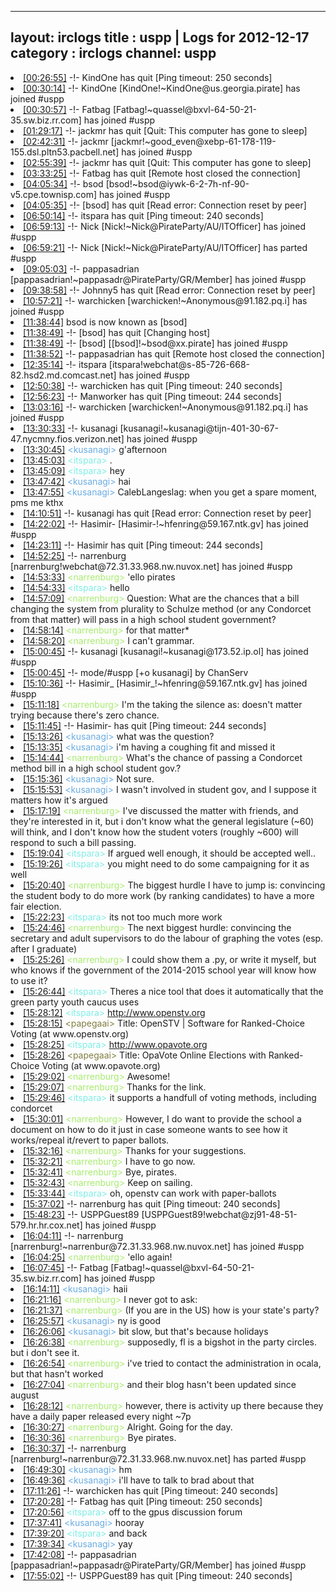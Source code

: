 
---
layout: irclogs
title : uspp | Logs for 2012-12-17
category : irclogs
channel: uspp
---
<li class="logitem"><a href="#00:26:55" name="00:26:55" class="time">[00:26:55]</a> -!- <span class="quit">KindOne</span> has quit [Ping timeout: 250 seconds] </li>
<li class="logitem"><a href="#00:30:14" name="00:30:14" class="time">[00:30:14]</a> -!- <span class="join">KindOne</span> [KindOne!~KindOne@us.georgia.pirate] has joined #uspp </li>
<li class="logitem"><a href="#00:30:57" name="00:30:57" class="time">[00:30:57]</a> -!- <span class="join">Fatbag</span> [Fatbag!~quassel@bxvl-64-50-21-35.sw.biz.rr.com] has joined #uspp </li>
<li class="logitem"><a href="#01:29:17" name="01:29:17" class="time">[01:29:17]</a> -!- <span class="quit">jackmr</span> has quit [Quit: This computer has gone to sleep] </li>
<li class="logitem"><a href="#02:42:31" name="02:42:31" class="time">[02:42:31]</a> -!- <span class="join">jackmr</span> [jackmr!~good_even@xebp-61-178-119-155.dsl.pltn53.pacbell.net] has joined #uspp </li>
<li class="logitem"><a href="#02:55:39" name="02:55:39" class="time">[02:55:39]</a> -!- <span class="quit">jackmr</span> has quit [Quit: This computer has gone to sleep] </li>
<li class="logitem"><a href="#03:33:25" name="03:33:25" class="time">[03:33:25]</a> -!- <span class="quit">Fatbag</span> has quit [Remote host closed the connection] </li>
<li class="logitem"><a href="#04:05:34" name="04:05:34" class="time">[04:05:34]</a> -!- <span class="join">bsod</span> [bsod!~bsod@iywk-6-2-7h-nf-90-v5.cpe.townisp.com] has joined #uspp </li>
<li class="logitem"><a href="#04:05:35" name="04:05:35" class="time">[04:05:35]</a> -!- <span class="quit">[bsod]</span> has quit [Read error: Connection reset by peer] </li>
<li class="logitem"><a href="#06:50:14" name="06:50:14" class="time">[06:50:14]</a> -!- <span class="quit">itspara</span> has quit [Ping timeout: 240 seconds] </li>
<li class="logitem"><a href="#06:59:13" name="06:59:13" class="time">[06:59:13]</a> -!- <span class="join">Nick</span> [Nick!~Nick@PirateParty/AU/ITOfficer] has joined #uspp </li>
<li class="logitem"><a href="#06:59:21" name="06:59:21" class="time">[06:59:21]</a> -!- <span class="part">Nick</span> [Nick!~Nick@PirateParty/AU/ITOfficer] has parted #uspp </li>
<li class="logitem"><a href="#09:05:03" name="09:05:03" class="time">[09:05:03]</a> -!- <span class="join">pappasadrian</span> [pappasadrian!~pappasadr@PirateParty/GR/Member] has joined #uspp </li>
<li class="logitem"><a href="#09:38:58" name="09:38:58" class="time">[09:38:58]</a> -!- <span class="quit">Johnny5</span> has quit [Read error: Connection reset by peer] </li>
<li class="logitem"><a href="#10:57:21" name="10:57:21" class="time">[10:57:21]</a> -!- <span class="join">warchicken</span> [warchicken!~Anonymous@91.182.pq.i] has joined #uspp </li>
<li class="logitem"><a href="#11:38:44" name="11:38:44" class="time">[11:38:44]</a> <span class="nick">bsod</span> is now known as <span class="nick">[bsod]</span> </li>
<li class="logitem"><a href="#11:38:49" name="11:38:49" class="time">[11:38:49]</a> -!- <span class="quit">[bsod]</span> has quit [Changing host] </li>
<li class="logitem"><a href="#11:38:49" name="11:38:49" class="time">[11:38:49]</a> -!- <span class="join">[bsod]</span> [[bsod]!~bsod@xx.pirate] has joined #uspp </li>
<li class="logitem"><a href="#11:38:52" name="11:38:52" class="time">[11:38:52]</a> -!- <span class="quit">pappasadrian</span> has quit [Remote host closed the connection] </li>
<li class="logitem"><a href="#12:35:14" name="12:35:14" class="time">[12:35:14]</a> -!- <span class="join">itspara</span> [itspara!webchat@s-85-726-668-82.hsd2.md.comcast.net] has joined #uspp </li>
<li class="logitem"><a href="#12:50:38" name="12:50:38" class="time">[12:50:38]</a> -!- <span class="quit">warchicken</span> has quit [Ping timeout: 240 seconds] </li>
<li class="logitem"><a href="#12:56:23" name="12:56:23" class="time">[12:56:23]</a> -!- <span class="quit">Manworker</span> has quit [Ping timeout: 244 seconds] </li>
<li class="logitem"><a href="#13:03:16" name="13:03:16" class="time">[13:03:16]</a> -!- <span class="join">warchicken</span> [warchicken!~Anonymous@91.182.pq.i] has joined #uspp </li>
<li class="logitem"><a href="#13:30:33" name="13:30:33" class="time">[13:30:33]</a> -!- <span class="join">kusanagi</span> [kusanagi!~kusanagi@tijn-401-30-67-47.nycmny.fios.verizon.net] has joined #uspp </li>
<li class="logitem"><a href="#13:30:45" name="13:30:45" class="time">[13:30:45]</a> <span class="person" style="color:#6aace3">&lt;kusanagi&gt;</span> g'afternoon </li>
<li class="logitem"><a href="#13:45:03" name="13:45:03" class="time">[13:45:03]</a> <span class="person" style="color:#7deee6">&lt;itspara&gt;</span> . </li>
<li class="logitem"><a href="#13:45:09" name="13:45:09" class="time">[13:45:09]</a> <span class="person" style="color:#7deee6">&lt;itspara&gt;</span> hey </li>
<li class="logitem"><a href="#13:47:42" name="13:47:42" class="time">[13:47:42]</a> <span class="person" style="color:#6aace3">&lt;kusanagi&gt;</span> hai </li>
<li class="logitem"><a href="#13:47:55" name="13:47:55" class="time">[13:47:55]</a> <span class="person" style="color:#6aace3">&lt;kusanagi&gt;</span> CalebLangeslag: when you get a spare moment, pms me kthx </li>
<li class="logitem"><a href="#14:10:51" name="14:10:51" class="time">[14:10:51]</a> -!- <span class="quit">kusanagi</span> has quit [Read error: Connection reset by peer] </li>
<li class="logitem"><a href="#14:22:02" name="14:22:02" class="time">[14:22:02]</a> -!- <span class="join">Hasimir-</span> [Hasimir-!~hfenring@59.167.ntk.gv] has joined #uspp </li>
<li class="logitem"><a href="#14:23:11" name="14:23:11" class="time">[14:23:11]</a> -!- <span class="quit">Hasimir</span> has quit [Ping timeout: 244 seconds] </li>
<li class="logitem"><a href="#14:52:25" name="14:52:25" class="time">[14:52:25]</a> -!- <span class="join">narrenburg</span> [narrenburg!webchat@72.31.33.968.nw.nuvox.net] has joined #uspp </li>
<li class="logitem"><a href="#14:53:33" name="14:53:33" class="time">[14:53:33]</a> <span class="person" style="color:#a8ec6e">&lt;narrenburg&gt;</span> 'ello pirates </li>
<li class="logitem"><a href="#14:54:33" name="14:54:33" class="time">[14:54:33]</a> <span class="person" style="color:#7deee6">&lt;itspara&gt;</span> hello </li>
<li class="logitem"><a href="#14:57:09" name="14:57:09" class="time">[14:57:09]</a> <span class="person" style="color:#a8ec6e">&lt;narrenburg&gt;</span> Question: What are the chances that a bill changing the system from plurality to Schulze method (or any Condorcet from that matter) will pass in a high school student government? </li>
<li class="logitem"><a href="#14:58:14" name="14:58:14" class="time">[14:58:14]</a> <span class="person" style="color:#a8ec6e">&lt;narrenburg&gt;</span> for that matter* </li>
<li class="logitem"><a href="#14:58:20" name="14:58:20" class="time">[14:58:20]</a> <span class="person" style="color:#a8ec6e">&lt;narrenburg&gt;</span> I can't grammar. </li>
<li class="logitem"><a href="#15:00:45" name="15:00:45" class="time">[15:00:45]</a> -!- <span class="join">kusanagi</span> [kusanagi!~kusanagi@173.52.ip.ol] has joined #uspp </li>
<li class="logitem"><a href="#15:00:45" name="15:00:45" class="time">[15:00:45]</a> -!- mode/<span class="mode">#uspp</span> [+o kusanagi] by ChanServ </li>
<li class="logitem"><a href="#15:10:36" name="15:10:36" class="time">[15:10:36]</a> -!- <span class="join">Hasimir_</span> [Hasimir_!~hfenring@59.167.ntk.gv] has joined #uspp </li>
<li class="logitem"><a href="#15:11:18" name="15:11:18" class="time">[15:11:18]</a> <span class="person" style="color:#a8ec6e">&lt;narrenburg&gt;</span> I'm the taking the silence as: doesn't matter trying because there's zero chance. </li>
<li class="logitem"><a href="#15:11:45" name="15:11:45" class="time">[15:11:45]</a> -!- <span class="quit">Hasimir-</span> has quit [Ping timeout: 244 seconds] </li>
<li class="logitem"><a href="#15:13:26" name="15:13:26" class="time">[15:13:26]</a> <span class="person" style="color:#6aace3">&lt;kusanagi&gt;</span> what was the question? </li>
<li class="logitem"><a href="#15:13:35" name="15:13:35" class="time">[15:13:35]</a> <span class="person" style="color:#6aace3">&lt;kusanagi&gt;</span> i'm having a coughing fit and missed it </li>
<li class="logitem"><a href="#15:14:44" name="15:14:44" class="time">[15:14:44]</a> <span class="person" style="color:#a8ec6e">&lt;narrenburg&gt;</span> What's the chance of passing a Condorcet method bill in a high school student gov.? </li>
<li class="logitem"><a href="#15:15:36" name="15:15:36" class="time">[15:15:36]</a> <span class="person" style="color:#6aace3">&lt;kusanagi&gt;</span> Not sure. </li>
<li class="logitem"><a href="#15:15:53" name="15:15:53" class="time">[15:15:53]</a> <span class="person" style="color:#6aace3">&lt;kusanagi&gt;</span> I wasn't involved in student gov, and I suppose it matters how it's argued </li>
<li class="logitem"><a href="#15:17:19" name="15:17:19" class="time">[15:17:19]</a> <span class="person" style="color:#a8ec6e">&lt;narrenburg&gt;</span> I've discussed the matter with friends, and they're interested in it, but i don't know what the general legislature (~60) will think, and I don't know how the student voters (roughly ~600) will respond to such a bill passing. </li>
<li class="logitem"><a href="#15:19:04" name="15:19:04" class="time">[15:19:04]</a> <span class="person" style="color:#7deee6">&lt;itspara&gt;</span> If argued well enough, it should be accepted well.. </li>
<li class="logitem"><a href="#15:19:26" name="15:19:26" class="time">[15:19:26]</a> <span class="person" style="color:#7deee6">&lt;itspara&gt;</span> you might need to do some campaigning for it as well </li>
<li class="logitem"><a href="#15:20:40" name="15:20:40" class="time">[15:20:40]</a> <span class="person" style="color:#a8ec6e">&lt;narrenburg&gt;</span> The biggest hurdle I have to jump is: convincing the student body to do more work (by ranking candidates) to have a more fair election. </li>
<li class="logitem"><a href="#15:22:23" name="15:22:23" class="time">[15:22:23]</a> <span class="person" style="color:#7deee6">&lt;itspara&gt;</span> its not too much more work </li>
<li class="logitem"><a href="#15:24:46" name="15:24:46" class="time">[15:24:46]</a> <span class="person" style="color:#a8ec6e">&lt;narrenburg&gt;</span> The next biggest hurdle: convincing the secretary and adult supervisors to do the labour of graphing the votes (esp. after I graduate) </li>
<li class="logitem"><a href="#15:25:26" name="15:25:26" class="time">[15:25:26]</a> <span class="person" style="color:#a8ec6e">&lt;narrenburg&gt;</span> I could show them a .py, or write it myself, but who knows if the government of the 2014-2015 school year will know how to use it? </li>
<li class="logitem"><a href="#15:26:44" name="15:26:44" class="time">[15:26:44]</a> <span class="person" style="color:#7deee6">&lt;itspara&gt;</span> Theres a nice tool that does it automatically that the green party youth caucus uses  </li>
<li class="logitem"><a href="#15:28:12" name="15:28:12" class="time">[15:28:12]</a> <span class="person" style="color:#7deee6">&lt;itspara&gt;</span> <a href="http://www.openstv.org/" target="_blank">http://www.openstv.org</a> </li>
<li class="logitem"><a href="#15:28:15" name="15:28:15" class="time">[15:28:15]</a> <span class="person" style="color:#817e41">&lt;papegaai&gt;</span> Title: OpenSTV | Software for Ranked-Choice Voting (at www.openstv.org) </li>
<li class="logitem"><a href="#15:28:25" name="15:28:25" class="time">[15:28:25]</a> <span class="person" style="color:#7deee6">&lt;itspara&gt;</span> <a href="http://www.opavote.org/" target="_blank">http://www.opavote.org</a> </li>
<li class="logitem"><a href="#15:28:26" name="15:28:26" class="time">[15:28:26]</a> <span class="person" style="color:#817e41">&lt;papegaai&gt;</span> Title: OpaVote Online Elections with Ranked-Choice Voting (at www.opavote.org) </li>
<li class="logitem"><a href="#15:29:02" name="15:29:02" class="time">[15:29:02]</a> <span class="person" style="color:#a8ec6e">&lt;narrenburg&gt;</span> Awesome! </li>
<li class="logitem"><a href="#15:29:07" name="15:29:07" class="time">[15:29:07]</a> <span class="person" style="color:#a8ec6e">&lt;narrenburg&gt;</span> Thanks for the link. </li>
<li class="logitem"><a href="#15:29:46" name="15:29:46" class="time">[15:29:46]</a> <span class="person" style="color:#7deee6">&lt;itspara&gt;</span> it supports a handfull of voting methods, including condorcet  </li>
<li class="logitem"><a href="#15:30:01" name="15:30:01" class="time">[15:30:01]</a> <span class="person" style="color:#a8ec6e">&lt;narrenburg&gt;</span> However, I do want to provide the school a document on how to do it just in case someone wants to see how it works/repeal it/revert to paper ballots. </li>
<li class="logitem"><a href="#15:32:16" name="15:32:16" class="time">[15:32:16]</a> <span class="person" style="color:#a8ec6e">&lt;narrenburg&gt;</span> Thanks for your suggestions. </li>
<li class="logitem"><a href="#15:32:21" name="15:32:21" class="time">[15:32:21]</a> <span class="person" style="color:#a8ec6e">&lt;narrenburg&gt;</span> I have to go now. </li>
<li class="logitem"><a href="#15:32:41" name="15:32:41" class="time">[15:32:41]</a> <span class="person" style="color:#a8ec6e">&lt;narrenburg&gt;</span> Bye, pirates. </li>
<li class="logitem"><a href="#15:32:43" name="15:32:43" class="time">[15:32:43]</a> <span class="person" style="color:#a8ec6e">&lt;narrenburg&gt;</span> Keep on sailing. </li>
<li class="logitem"><a href="#15:33:44" name="15:33:44" class="time">[15:33:44]</a> <span class="person" style="color:#7deee6">&lt;itspara&gt;</span> oh, openstv can work with paper-ballots </li>
<li class="logitem"><a href="#15:37:02" name="15:37:02" class="time">[15:37:02]</a> -!- <span class="quit">narrenburg</span> has quit [Ping timeout: 240 seconds] </li>
<li class="logitem"><a href="#15:48:23" name="15:48:23" class="time">[15:48:23]</a> -!- <span class="join">USPPGuest89</span> [USPPGuest89!webchat@zj91-48-51-579.hr.hr.cox.net] has joined #uspp </li>
<li class="logitem"><a href="#16:04:11" name="16:04:11" class="time">[16:04:11]</a> -!- <span class="join">narrenburg</span> [narrenburg!~narrenbur@72.31.33.968.nw.nuvox.net] has joined #uspp </li>
<li class="logitem"><a href="#16:04:25" name="16:04:25" class="time">[16:04:25]</a> <span class="person" style="color:#a8ec6e">&lt;narrenburg&gt;</span> 'ello again! </li>
<li class="logitem"><a href="#16:07:45" name="16:07:45" class="time">[16:07:45]</a> -!- <span class="join">Fatbag</span> [Fatbag!~quassel@bxvl-64-50-21-35.sw.biz.rr.com] has joined #uspp </li>
<li class="logitem"><a href="#16:14:11" name="16:14:11" class="time">[16:14:11]</a> <span class="person" style="color:#6aace3">&lt;kusanagi&gt;</span> haii </li>
<li class="logitem"><a href="#16:21:16" name="16:21:16" class="time">[16:21:16]</a> <span class="person" style="color:#a8ec6e">&lt;narrenburg&gt;</span> I never got to ask: </li>
<li class="logitem"><a href="#16:21:37" name="16:21:37" class="time">[16:21:37]</a> <span class="person" style="color:#a8ec6e">&lt;narrenburg&gt;</span> (If you are in the  US) how is your state's party? </li>
<li class="logitem"><a href="#16:25:57" name="16:25:57" class="time">[16:25:57]</a> <span class="person" style="color:#6aace3">&lt;kusanagi&gt;</span> ny is good </li>
<li class="logitem"><a href="#16:26:06" name="16:26:06" class="time">[16:26:06]</a> <span class="person" style="color:#6aace3">&lt;kusanagi&gt;</span> bit slow, but that's because holidays </li>
<li class="logitem"><a href="#16:26:38" name="16:26:38" class="time">[16:26:38]</a> <span class="person" style="color:#a8ec6e">&lt;narrenburg&gt;</span> supposedly, fl is a bigshot in the party circles. but i don't see it. </li>
<li class="logitem"><a href="#16:26:54" name="16:26:54" class="time">[16:26:54]</a> <span class="person" style="color:#a8ec6e">&lt;narrenburg&gt;</span> i've tried to contact the administration in ocala, but that hasn't worked </li>
<li class="logitem"><a href="#16:27:04" name="16:27:04" class="time">[16:27:04]</a> <span class="person" style="color:#a8ec6e">&lt;narrenburg&gt;</span> and their blog hasn't been updated since august </li>
<li class="logitem"><a href="#16:28:12" name="16:28:12" class="time">[16:28:12]</a> <span class="person" style="color:#a8ec6e">&lt;narrenburg&gt;</span> however, there is activity up there because they have a daily paper released every night ~7p </li>
<li class="logitem"><a href="#16:30:27" name="16:30:27" class="time">[16:30:27]</a> <span class="person" style="color:#a8ec6e">&lt;narrenburg&gt;</span> Alright. Going for the day. </li>
<li class="logitem"><a href="#16:30:36" name="16:30:36" class="time">[16:30:36]</a> <span class="person" style="color:#a8ec6e">&lt;narrenburg&gt;</span> Bye pirates. </li>
<li class="logitem"><a href="#16:30:37" name="16:30:37" class="time">[16:30:37]</a> -!- <span class="part">narrenburg</span> [narrenburg!~narrenbur@72.31.33.968.nw.nuvox.net] has parted #uspp </li>
<li class="logitem"><a href="#16:49:30" name="16:49:30" class="time">[16:49:30]</a> <span class="person" style="color:#6aace3">&lt;kusanagi&gt;</span> hm </li>
<li class="logitem"><a href="#16:49:36" name="16:49:36" class="time">[16:49:36]</a> <span class="person" style="color:#6aace3">&lt;kusanagi&gt;</span> i'll have to talk to brad about that </li>
<li class="logitem"><a href="#17:11:26" name="17:11:26" class="time">[17:11:26]</a> -!- <span class="quit">warchicken</span> has quit [Ping timeout: 240 seconds] </li>
<li class="logitem"><a href="#17:20:28" name="17:20:28" class="time">[17:20:28]</a> -!- <span class="quit">Fatbag</span> has quit [Ping timeout: 250 seconds] </li>
<li class="logitem"><a href="#17:20:56" name="17:20:56" class="time">[17:20:56]</a> <span class="person" style="color:#7deee6">&lt;itspara&gt;</span> off to the gpus discussion forum </li>
<li class="logitem"><a href="#17:37:41" name="17:37:41" class="time">[17:37:41]</a> <span class="person" style="color:#6aace3">&lt;kusanagi&gt;</span> hooray </li>
<li class="logitem"><a href="#17:39:20" name="17:39:20" class="time">[17:39:20]</a> <span class="person" style="color:#7deee6">&lt;itspara&gt;</span> and back </li>
<li class="logitem"><a href="#17:39:34" name="17:39:34" class="time">[17:39:34]</a> <span class="person" style="color:#6aace3">&lt;kusanagi&gt;</span> yay </li>
<li class="logitem"><a href="#17:42:08" name="17:42:08" class="time">[17:42:08]</a> -!- <span class="join">pappasadrian</span> [pappasadrian!~pappasadr@PirateParty/GR/Member] has joined #uspp </li>
<li class="logitem"><a href="#17:55:02" name="17:55:02" class="time">[17:55:02]</a> -!- <span class="quit">USPPGuest89</span> has quit [Ping timeout: 240 seconds] </li>


